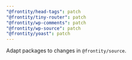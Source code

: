 ```yaml
---
"@frontity/head-tags": patch
"@frontity/tiny-router": patch
"@frontity/wp-comments": patch
"@frontity/wp-source": patch
"@frontity/yoast": patch
---
```


Adapt packages to changes in `@frontity/source`.
